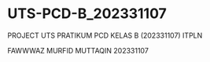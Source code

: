 # UTS-PCD-B_202331107
PROJECT UTS PRATIKUM PCD KELAS B (202331107) ITPLN

FAWWWAZ MURFID MUTTAQIN 202331107
